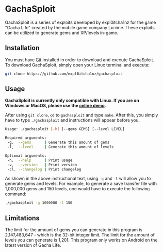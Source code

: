 # GachaSploit
GachaSploit is a series of exploits developed by expl0itcha1nz for the game "Gacha Life" created by the mobile game company Lunime. These exploits can be utilized to generate gems and XP/levels in-game.

## Installation
You must have [Git](https://git-scm.com) installed in order to download and execute GachaSploit. To download GachaSploit, simply open your Linux terminal and execute:
```bash
git clone https://github.com/expl0itcha1nz/gachasploit
```
## Usage
**GachaSploit is currently only compatible with Linux. If you are on Windows or MacOS, please use the [online demo](https://gachasploit.ga/demo.html).**

After using `git clone`, `cd` to `gachasploit` and type `make`. After this, you simply have to type `./gachasploit` and instructions will appear before you.

```bash
Usage: ./gachasploit [-h] [--gems GEMS] [--level LEVEL]

Required arguments:
 -g,  --gems      | Generate this amount of gems
 -l,  --level     | Generate this amount of levels

Optional arguments:
 -h,  --help      | Print usage
 -v,  --version   | Print version
 -cl, --changelog | Print changelog
```

As shown in the above instructional text, using `-g` and `-l` will allow you to generate gems and levels. For example, to generate a save transfer file with 1,000,000 gems and 150 levels, one would have to execute the following command:

```bash
./gachasploit -g 1000000 -l 150
```

## Limitations
The limit for the amount of gems you can generate in this program is 2,147,483,647 - which is the 32-bit integer limit. The limit for the amount of levels you can generate is 1,201. This program only works on Android on the latest version of Gacha Life.
